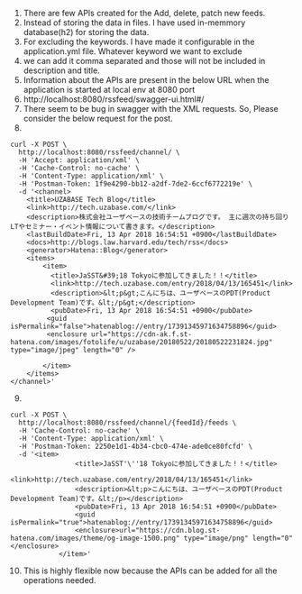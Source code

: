 1. There are few APIs created for the Add, delete, patch new feeds. 
2. Instead of storing the data in files. I have used in-memmory database(h2) for storing the data.
3. For excluding the keywords. I have made it configurable in the application.yml file. Whatever keyword we want to exclude
4. we can add it comma separated and those will not be included in description and title. 
5. Information about the APIs are present in the below URL when the application is started at local env at 8080 port
6. http://localhost:8080/rssfeed/swagger-ui.html#/
7. There seem to be bug in swagger with the XML requests. So, Please consider the below request for the post.
8. 
````
curl -X POST \
  http://localhost:8080/rssfeed/channel/ \
  -H 'Accept: application/xml' \
  -H 'Cache-Control: no-cache' \
  -H 'Content-Type: application/xml' \
  -H 'Postman-Token: 1f9e4290-bb12-a2df-7de2-6ccf6772219e' \
  -d '<channel>
    <title>UZABASE Tech Blog</title>
    <link>http://tech.uzabase.com/</link>
    <description>株式会社ユーザベースの技術チームブログです。 主に週次の持ち回りLTやセミナー・イベント情報について書きます。</description>
    <lastBuildDate>Fri, 13 Apr 2018 16:54:51 +0900</lastBuildDate>
    <docs>http://blogs.law.harvard.edu/tech/rss</docs>
    <generator>Hatena::Blog</generator>
    <items>
    	<item>
          <title>JaSST&#39;18 Tokyoに参加してきました！！</title>
          <link>http://tech.uzabase.com/entry/2018/04/13/165451</link>          
          <description>&lt;p&gt;こんにちは、ユーザベースのPDT(Product Development Team)です。&lt;/p&gt;</description>
          <pubDate>Fri, 13 Apr 2018 16:54:51 +0900</pubDate>
         <guid isPermalink="false">hatenablog://entry/17391345971634758896</guid>
         <enclosure url="https://cdn-ak.f.st-hatena.com/images/fotolife/u/uzabase/20180522/20180522231824.jpg" type="image/jpeg" length="0" />

        </item>
    </items>
</channel>'
````
9. 
````
curl -X POST \
  http://localhost:8080/rssfeed/channel/{feedId}/feeds \
  -H 'Cache-Control: no-cache' \
  -H 'Content-Type: application/xml' \
  -H 'Postman-Token: 2250e1d1-4b34-cbc0-474e-ade0ce80fcfd' \
  -d '<item>
                <title>JaSST'\''18 Tokyoに参加してきました！！</title>
                <link>http://tech.uzabase.com/entry/2018/04/13/165451</link>
                <description>&lt;p>こんにちは、ユーザベースのPDT(Product Development Team)です。&lt;/p></description>
                <pubDate>Fri, 13 Apr 2018 16:54:51 +0900</pubDate>
                <guid isPermalink="true">hatenablog://entry/17391345971634758896</guid>
                <enclosure>url="https://cdn.blog.st-hatena.com/images/theme/og-image-1500.png" type="image/png" length="0" </enclosure>
            </item>'
````
10. This is highly flexible now because the APIs can be added for all the operations needed.
